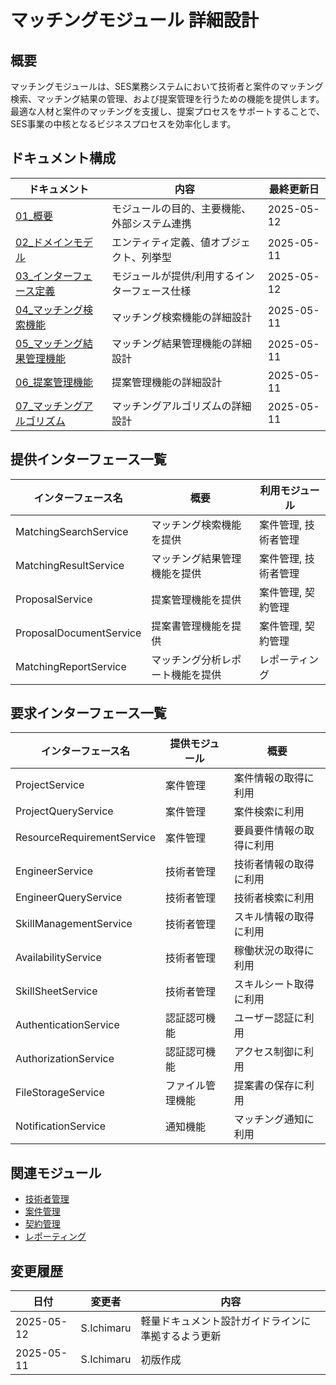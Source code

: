 # マッチングモジュール 詳細設計

## 概要
マッチングモジュールは、SES業務システムにおいて技術者と案件のマッチング検索、マッチング結果の管理、および提案管理を行うための機能を提供します。最適な人材と案件のマッチングを支援し、提案プロセスをサポートすることで、SES事業の中核となるビジネスプロセスを効率化します。

## ドキュメント構成

| ドキュメント | 内容 | 最終更新日 |
|------------|------|----------|
| [01_概要](./01_概要.md) | モジュールの目的、主要機能、外部システム連携 | 2025-05-12 |
| [02_ドメインモデル](./02_ドメインモデル.md) | エンティティ定義、値オブジェクト、列挙型 | 2025-05-11 |
| [03_インターフェース定義](./03_インターフェース定義.md) | モジュールが提供/利用するインターフェース仕様 | 2025-05-12 |
| [04_マッチング検索機能](./04_マッチング検索機能.md) | マッチング検索機能の詳細設計 | 2025-05-11 |
| [05_マッチング結果管理機能](./05_マッチング結果管理機能.md) | マッチング結果管理機能の詳細設計 | 2025-05-11 |
| [06_提案管理機能](./06_提案管理機能.md) | 提案管理機能の詳細設計 | 2025-05-11 |
| [07_マッチングアルゴリズム](./07_マッチングアルゴリズム.md) | マッチングアルゴリズムの詳細設計 | 2025-05-11 |

## 提供インターフェース一覧

| インターフェース名 | 概要 | 利用モジュール |
|-----------------|------|--------------|
| MatchingSearchService | マッチング検索機能を提供 | 案件管理, 技術者管理 |
| MatchingResultService | マッチング結果管理機能を提供 | 案件管理, 技術者管理 |
| ProposalService | 提案管理機能を提供 | 案件管理, 契約管理 |
| ProposalDocumentService | 提案書管理機能を提供 | 案件管理, 契約管理 |
| MatchingReportService | マッチング分析レポート機能を提供 | レポーティング |

## 要求インターフェース一覧

| インターフェース名 | 提供モジュール | 概要 |
|-----------------|--------------|------|
| ProjectService | 案件管理 | 案件情報の取得に利用 |
| ProjectQueryService | 案件管理 | 案件検索に利用 |
| ResourceRequirementService | 案件管理 | 要員要件情報の取得に利用 |
| EngineerService | 技術者管理 | 技術者情報の取得に利用 |
| EngineerQueryService | 技術者管理 | 技術者検索に利用 |
| SkillManagementService | 技術者管理 | スキル情報の取得に利用 |
| AvailabilityService | 技術者管理 | 稼働状況の取得に利用 |
| SkillSheetService | 技術者管理 | スキルシート取得に利用 |
| AuthenticationService | 認証認可機能 | ユーザー認証に利用 |
| AuthorizationService | 認証認可機能 | アクセス制御に利用 |
| FileStorageService | ファイル管理機能 | 提案書の保存に利用 |
| NotificationService | 通知機能 | マッチング通知に利用 |

## 関連モジュール

- [技術者管理](../02_技術者管理/)
- [案件管理](../03_案件管理/)
- [契約管理](../05_契約管理/)
- [レポーティング](../08_レポーティング/)

## 変更履歴

| 日付 | 変更者 | 内容 |
|------|-------|------|
| 2025-05-12 | S.Ichimaru | 軽量ドキュメント設計ガイドラインに準拠するよう更新 |
| 2025-05-11 | S.Ichimaru | 初版作成 |